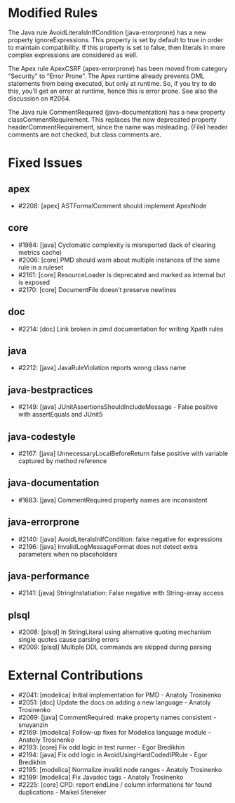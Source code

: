 # Modified Rules

The Java rule AvoidLiteralsInIfCondition (java-errorprone) has a new property ignoreExpressions. This property is set by default to true in order to maintain compatibility. If this property is set to false, then literals in more complex expressions are considered as well.

The Apex rule ApexCSRF (apex-errorprone) has been moved from category “Security” to “Error Prone”. The Apex runtime already prevents DML statements from being executed, but only at runtime. So, if you try to do this, you’ll get an error at runtime, hence this is error prone. See also the discussion on #2064.

The Java rule CommentRequired (java-documentation) has a new property classCommentRequirement. This replaces the now deprecated property headerCommentRequirement, since the name was misleading. (File) header comments are not checked, but class comments are.

# Fixed Issues

## apex
- #2208: [apex] ASTFormalComment should implement ApexNode<T>
## core
- #1984: [java] Cyclomatic complexity is misreported (lack of clearing metrics cache)
- #2006: [core] PMD should warn about multiple instances of the same rule in a ruleset
- #2161: [core] ResourceLoader is deprecated and marked as internal but is exposed
- #2170: [core] DocumentFile doesn’t preserve newlines
## doc
- #2214: [doc] Link broken in pmd documentation for writing Xpath rules
## java
- #2212: [java] JavaRuleViolation reports wrong class name
## java-bestpractices
- #2149: [java] JUnitAssertionsShouldIncludeMessage - False positive with assertEquals and JUnit5
## java-codestyle
- #2167: [java] UnnecessaryLocalBeforeReturn false positive with variable captured by method reference
## java-documentation
- #1683: [java] CommentRequired property names are inconsistent
## java-errorprone
- #2140: [java] AvoidLiteralsInIfCondition: false negative for expressions
- #2196: [java] InvalidLogMessageFormat does not detect extra parameters when no placeholders
## java-performance
- #2141: [java] StringInstatiation: False negative with String-array access
## plsql
- #2008: [plsql] In StringLiteral using alternative quoting mechanism single quotes cause parsing errors
- #2009: [plsql] Multiple DDL commands are skipped during parsing

# External Contributions

- #2041: [modelica] Initial implementation for PMD - Anatoly Trosinenko
- #2051: [doc] Update the docs on adding a new language - Anatoly Trosinenko
- #2069: [java] CommentRequired: make property names consistent - snuyanzin
- #2169: [modelica] Follow-up fixes for Modelica language module - Anatoly Trosinenko
- #2193: [core] Fix odd logic in test runner - Egor Bredikhin
- #2194: [java] Fix odd logic in AvoidUsingHardCodedIPRule - Egor Bredikhin
- #2195: [modelica] Normalize invalid node ranges - Anatoly Trosinenko
- #2199: [modelica] Fix Javadoc tags - Anatoly Trosinenko
- #2225: [core] CPD: report endLine / column informations for found duplications - Maikel Steneker
